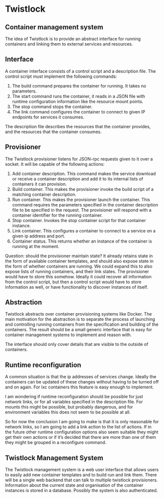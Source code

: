 Twistlock
=========
Container management system
---------------------------

The idea of Twistlock is to provide an abstract interface for running
containers and linking them to external services and resources.

Interface
---------
A container interface consists of a control script and a description file.
The control script must implement the following commands:

1. The build command prepares the container for running. It takes no
parameters.
2. The start command runs the container, it reads in a JSON file with
runtime configuration information like the resource mount points.
3. The stop command stops the container.
4. The link command configures the container to connect to given IP endpoints for
services it consumes.

The description file describes the resources that the container provides,
and the resources that the container consumes.

Provisioner
------

The Twistlock provisioner listens for JSON-rpc requests given to it over a socket.
It will be capable of the following actions:

1. Add container description. This command makes the service download or receive
a container description and add it to its internal lists of containers it can provision.
2. Build container. This makes the provisioner invoke the build script of a matching
container description.
3. Run container. This makes the provisioner launch the container. This command requires
the parameters specified in the container description file to be specified in the request.
The provisioner will respond with a container identifier for the running container.
4. Stop container. Invokes the stop container script for that container instance.
5. Link container. This configures a container to connect to a service on a given ip address
and port.
6. Container status. This returns whether an instance of the container is running at the moment.

Question: should the provisioner maintain state? It already retains state in the form of available
container templates, and should also expose state in the form of whether containers are running.
We could expand this to also expose lists of running containers, and their link states. The
provisioner would have to store this somehow. Ideally it could recover all information from the
control script, but then a control script would have to store information as well, or have
functionality to discover instances of itself.

Abstraction
------
Twistlock abstracts over container provisioning systems like Docker. The main motivation
for the abstraction is to separate the process of launching and controlling running containers
from the specification and building of the containers. The result should be a small generic
interface that is easy for container management systems to implement and reason with.

The interface should only cover details that are visible to the outside of containers.

Runtime reconfiguration
------
A common situation is that the ip addresses of services change. Ideally the containers can be
updated of these changes without having to be turned off and on again. For lxc containers this
feature is easy enough to implement. 

I am wondering if runtime reconfiguration should be possible for just network links, or for all
variables specified in the description file. For mounts this might be possible, but probably
dangerous, and for environment variables this does not seem to be possible at all.

So for now the conclusion I am going to make is that it is only reasonable for network links,
so I am going to add a link action to the list of actions. If in the future other runtime
configuration options also seem suitable they might get their own actions or if it’s decided
that there are more than one of them they might be grouped in a reconfigure command.

Twistlock Management System
------------------------

The Twistlock management system is a web user interface that allows users to easily add new container
templates and to build run and link them. There will be a single web backend that can talk to multiple
twistlock provisioners. Information about the current state and organisation of the container instances
is stored in a database. Possibly the system is also authenticated.
